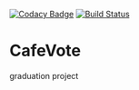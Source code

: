 [![Codacy Badge](https://api.codacy.com/project/badge/Grade/22ce02255f1c4776b636e57e5430a10d)](https://app.codacy.com/gh/bulanovdm/CafeVote?utm_source=github.com&utm_medium=referral&utm_content=bulanovdm/CafeVote&utm_campaign=Badge_Grade)
[![Build Status](https://travis-ci.org/bulanovdm/CafeVote.svg?branch=master)](https://travis-ci.org/bulanovdm/CafeVote)

# CafeVote

graduation project
